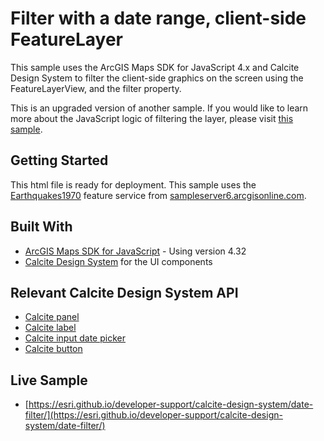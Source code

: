 # Filter with a date range, client-side FeatureLayer

This sample uses the ArcGIS Maps SDK for JavaScript 4.x and Calcite Design System to filter the client-side graphics on the screen using the FeatureLayerView, and the filter property. 

This is an upgraded version of another sample. If you would like to learn more about the JavaScript logic of filtering the layer, please visit [this sample](https://github.com/Esri/developer-support/tree/master/web-js/4.x/date-filter). 

## Getting Started

This html file is ready for deployment. This sample uses the [Earthquakes1970](https://sampleserver6.arcgisonline.com/arcgis/rest/services/Earthquakes_Since1970/FeatureServer) feature service from [sampleserver6.arcgisonline.com](https://sampleserver6.arcgisonline.com/arcgis/rest/services).

## Built With

* [ArcGIS Maps SDK for JavaScript](https://developers.arcgis.com/javascript/latest/) - Using version 4.32
* [Calcite Design System](https://developers.arcgis.com/calcite-design-system/) for the UI components

## Relevant Calcite Design System API
* [Calcite panel](https://developers.arcgis.com/calcite-design-system/components/panel/)
* [Calcite label](https://developers.arcgis.com/calcite-design-system/components/label/)
* [Calcite input date picker](https://developers.arcgis.com/calcite-design-system/components/input-date-picker/)
* [Calcite button](https://developers.arcgis.com/calcite-design-system/components/button/)

## Live Sample
* [https://esri.github.io/developer-support/calcite-design-system/date-filter/](https://esri.github.io/developer-support/calcite-design-system/date-filter/)
